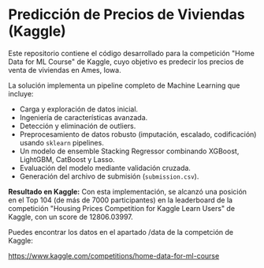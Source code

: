 # Predicción de Precios de Viviendas (Kaggle)
Este repositorio contiene el código desarrollado para la competición "Home Data for ML Course" de Kaggle, cuyo objetivo es predecir los precios de venta de viviendas en Ames, Iowa.

La solución implementa un pipeline completo de Machine Learning que incluye:
- Carga y exploración de datos inicial.
- Ingeniería de características avanzada.
- Detección y eliminación de outliers.
- Preprocesamiento de datos robusto (imputación, escalado, codificación) usando `sklearn` pipelines.
- Un modelo de ensemble Stacking Regressor combinando XGBoost, LightGBM, CatBoost y Lasso.
- Evaluación del modelo mediante validación cruzada.
- Generación del archivo de submisión (`submission.csv`).

**Resultado en Kaggle:**
Con esta implementación, se alcanzó una posición en el Top 104 (de más de 7000 participantes) en la leaderboard de la competición "Housing Prices Competition for Kaggle Learn Users" de Kaggle, con un score de 12806.03997.

Puedes encontrar los datos en el apartado /data de la competción de Kaggle:

https://www.kaggle.com/competitions/home-data-for-ml-course
